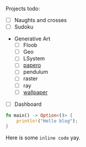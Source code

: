 Projects todo:

- [ ] Naughts and crosses
- [ ] Sudoku
- Generative Art
    - [ ] Floob
    - [ ] Geo
    - [ ] LSystem
    - [ ] [papero](/blog/papero) 
    - [ ] pendulum
    - [ ] raster
    - [ ] ray
    - [ ] [wallpaper](/projects/wallpaper)
- [ ] Dashboard

``` rust
fn main() -> Option<()> {
    println!("Hello blog");
}
```


Here is some `inline code` yay.